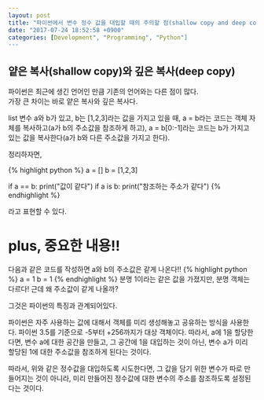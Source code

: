 ```yaml
---
layout: post
title: "파이썬에서 변수 정수 값을 대입할 때의 주의할 점(shallow copy and deep copy)"
date: "2017-07-24 18:52:58 +0900"
categories: [Development", "Programming", "Python"]
---
```

## 얕은 복사(shallow copy)와 깊은 복사(deep copy)
파이썬은 최근에 생긴 언어인 만큼 기존의 언어와는 다른 점이 많다.  
가장 큰 차이는 바로 얕은 복사와 깊은 복사다.  

list 변수 a와 b가 있고, b는 [1,2,3]라는 값을 가지고 있을 때,
a = b라는 코드는 객체 자체를 복사하고(a가 b의 주소값을 참조하게 하고),
a = b[0:-1]라는 코드는 b가 가지고 있는 값을 복사한다(a가 b와 다른 주소값을 가지고 한다).

정리하자면,

{% highlight python %}
a = []
b = [1,2,3]

if a == b:
  print("값이 같다")
if a is b:
  print("참조하는 주소가 같다")
{% endhighlight %}

라고 표현할 수 있다.

# plus, 중요한 내용!!

다음과 같은 코드를 작성하면 a와 b의 주소값은 같게 나온다!!
{% highlight python %}
a = 1
b = 1
{% endhighlight %}
분명 1이라는 같은 값을 가졌지만, 분명 객체는 다르다! 근데 왜 주소값이 같게 나올까?

그것은 파이썬의 특징과 관계되어있다.

파이썬은 자주 사용하는 값에 대해서 객체를 미리 생성해놓고 공유하는 방식을 사용한다.
파이썬 3.5를 기준으로 -5부터 +256까지가 대상 객체이다.
따라서, a에 1을 할당한다면, 변수 a에 대한 공간을 만들고, 그 공간에 1을 대입하는 것이 아닌,
변수 a가 미리 할당된 1에 대한 주소값을 참조하게 된다는 것이다.

따라서, 위와 같은 정수값을 대입하도록 시도한다면, 그 값을 담기 위한 변수가 따로 만들어지는 것이 아니라,
미리 만들어진 정수값에 대한 변수의 주소를 참조하도록 설정된다는 것이다.
